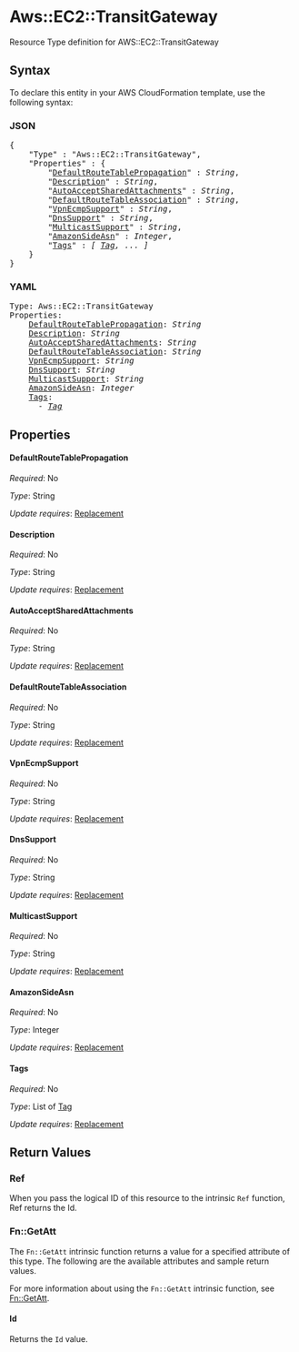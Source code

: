 # Aws::EC2::TransitGateway

Resource Type definition for AWS::EC2::TransitGateway

## Syntax

To declare this entity in your AWS CloudFormation template, use the following syntax:

### JSON

<pre>
{
    "Type" : "Aws::EC2::TransitGateway",
    "Properties" : {
        "<a href="#defaultroutetablepropagation" title="DefaultRouteTablePropagation">DefaultRouteTablePropagation</a>" : <i>String</i>,
        "<a href="#description" title="Description">Description</a>" : <i>String</i>,
        "<a href="#autoacceptsharedattachments" title="AutoAcceptSharedAttachments">AutoAcceptSharedAttachments</a>" : <i>String</i>,
        "<a href="#defaultroutetableassociation" title="DefaultRouteTableAssociation">DefaultRouteTableAssociation</a>" : <i>String</i>,
        "<a href="#vpnecmpsupport" title="VpnEcmpSupport">VpnEcmpSupport</a>" : <i>String</i>,
        "<a href="#dnssupport" title="DnsSupport">DnsSupport</a>" : <i>String</i>,
        "<a href="#multicastsupport" title="MulticastSupport">MulticastSupport</a>" : <i>String</i>,
        "<a href="#amazonsideasn" title="AmazonSideAsn">AmazonSideAsn</a>" : <i>Integer</i>,
        "<a href="#tags" title="Tags">Tags</a>" : <i>[ <a href="tag.md">Tag</a>, ... ]</i>
    }
}
</pre>

### YAML

<pre>
Type: Aws::EC2::TransitGateway
Properties:
    <a href="#defaultroutetablepropagation" title="DefaultRouteTablePropagation">DefaultRouteTablePropagation</a>: <i>String</i>
    <a href="#description" title="Description">Description</a>: <i>String</i>
    <a href="#autoacceptsharedattachments" title="AutoAcceptSharedAttachments">AutoAcceptSharedAttachments</a>: <i>String</i>
    <a href="#defaultroutetableassociation" title="DefaultRouteTableAssociation">DefaultRouteTableAssociation</a>: <i>String</i>
    <a href="#vpnecmpsupport" title="VpnEcmpSupport">VpnEcmpSupport</a>: <i>String</i>
    <a href="#dnssupport" title="DnsSupport">DnsSupport</a>: <i>String</i>
    <a href="#multicastsupport" title="MulticastSupport">MulticastSupport</a>: <i>String</i>
    <a href="#amazonsideasn" title="AmazonSideAsn">AmazonSideAsn</a>: <i>Integer</i>
    <a href="#tags" title="Tags">Tags</a>: <i>
      - <a href="tag.md">Tag</a></i>
</pre>

## Properties

#### DefaultRouteTablePropagation

_Required_: No

_Type_: String

_Update requires_: [Replacement](https://docs.aws.amazon.com/AWSCloudFormation/latest/UserGuide/using-cfn-updating-stacks-update-behaviors.html#update-replacement)

#### Description

_Required_: No

_Type_: String

_Update requires_: [Replacement](https://docs.aws.amazon.com/AWSCloudFormation/latest/UserGuide/using-cfn-updating-stacks-update-behaviors.html#update-replacement)

#### AutoAcceptSharedAttachments

_Required_: No

_Type_: String

_Update requires_: [Replacement](https://docs.aws.amazon.com/AWSCloudFormation/latest/UserGuide/using-cfn-updating-stacks-update-behaviors.html#update-replacement)

#### DefaultRouteTableAssociation

_Required_: No

_Type_: String

_Update requires_: [Replacement](https://docs.aws.amazon.com/AWSCloudFormation/latest/UserGuide/using-cfn-updating-stacks-update-behaviors.html#update-replacement)

#### VpnEcmpSupport

_Required_: No

_Type_: String

_Update requires_: [Replacement](https://docs.aws.amazon.com/AWSCloudFormation/latest/UserGuide/using-cfn-updating-stacks-update-behaviors.html#update-replacement)

#### DnsSupport

_Required_: No

_Type_: String

_Update requires_: [Replacement](https://docs.aws.amazon.com/AWSCloudFormation/latest/UserGuide/using-cfn-updating-stacks-update-behaviors.html#update-replacement)

#### MulticastSupport

_Required_: No

_Type_: String

_Update requires_: [Replacement](https://docs.aws.amazon.com/AWSCloudFormation/latest/UserGuide/using-cfn-updating-stacks-update-behaviors.html#update-replacement)

#### AmazonSideAsn

_Required_: No

_Type_: Integer

_Update requires_: [Replacement](https://docs.aws.amazon.com/AWSCloudFormation/latest/UserGuide/using-cfn-updating-stacks-update-behaviors.html#update-replacement)

#### Tags

_Required_: No

_Type_: List of <a href="tag.md">Tag</a>

_Update requires_: [Replacement](https://docs.aws.amazon.com/AWSCloudFormation/latest/UserGuide/using-cfn-updating-stacks-update-behaviors.html#update-replacement)

## Return Values

### Ref

When you pass the logical ID of this resource to the intrinsic `Ref` function, Ref returns the Id.

### Fn::GetAtt

The `Fn::GetAtt` intrinsic function returns a value for a specified attribute of this type. The following are the available attributes and sample return values.

For more information about using the `Fn::GetAtt` intrinsic function, see [Fn::GetAtt](https://docs.aws.amazon.com/AWSCloudFormation/latest/UserGuide/intrinsic-function-reference-getatt.html).

#### Id

Returns the <code>Id</code> value.

